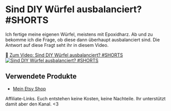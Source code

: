 # Sind DIY Würfel ausbalanciert? #SHORTS

Ich fertige meine eigenen Würfel, meistens mit Epoxidharz. Ab und zu bekomme ich die Frage, ob diese dann überhaupt ausbalanciert sind.
Die Antwort auf diese Fragt seht ihr in diesem Video.

🎥 [Zum Video: Sind DIY Würfel ausbalanciert? #SHORTS](https://www.youtube.com/shorts/2n49eokpQVU)
[![Sind DIY Würfel ausbalanciert? #SHORTS](https://img.youtube.com/vi/2n49eokpQVU/maxresdefault.jpg)](https://www.youtube.com/shorts/2n49eokpQVU)


## Verwendete Produkte

* [Mein Etsy Shop](http://nerdnostalgie.de)

Affiliate-Links. Euch entstehen keine Kosten, keine Nachteile.
Ihr unterstützt damit aber den Kanal. <3